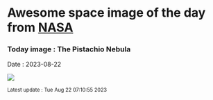 
# Awesome space image of the day from [NASA](https://api.nasa.gov/)

### Today image : The Pistachio Nebula
Date : 2023-08-22

![](https://apod.nasa.gov/apod/image/2308/Pistachio_Falls_960.jpg)

<small>Latest update : Tue Aug 22 07:10:55 2023</small>
        